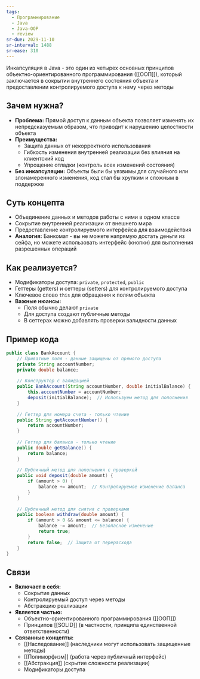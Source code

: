 ```yaml
---
tags:
  - Программирование
  - Java
  - Java-OOP
  - review
sr-due: 2029-11-10
sr-interval: 1488
sr-ease: 310
---
```

Инкапсуляция в Java - это один из четырех основных принципов объектно-ориентированного программирования ([[ООП]]), который заключается в сокрытии внутреннего состояния объекта и предоставлении контролируемого доступа к нему через методы

## Зачем нужна?

- **Проблема:** Прямой доступ к данным объекта позволяет изменять их непредсказуемым образом, что приводит к нарушению целостности объекта
- **Преимущества:**
    - Защита данных от некорректного использования
    - Гибкость изменения внутренней реализации без влияния на клиентский код
    - Упрощение отладки (контроль всех изменений состояния)
- **Без инкапсуляции:** Объекты были бы уязвимы для случайного или злонамеренного изменения, код стал бы хрупким и сложным в поддержке

## Суть концепта

- Объединение данных и методов работы с ними в одном классе
- Сокрытие внутренней реализации от внешнего мира
- Предоставление контролируемого интерфейса для взаимодействия
- **Аналогия:** Банкомат - вы не можете напрямую достать деньги из сейфа, но можете использовать интерфейс (кнопки) для выполнения разрешенных операций

## Как реализуется?

- Модификаторы доступа: `private`, `protected`, `public`
- Геттеры (getters) и сеттеры (setters) для контролируемого доступа
- Ключевое слово `this` для обращения к полям объекта
- **Важные нюансы:**
    - Поля обычно делают `private`
    - Для доступа создают публичные методы
    - В сеттерах можно добавлять проверки валидности данных

## Пример кода

``` java
public class BankAccount {
    // Приватные поля - данные защищены от прямого доступа
    private String accountNumber;
    private double balance;
    
    // Конструктор с валидацией
    public BankAccount(String accountNumber, double initialBalance) {
        this.accountNumber = accountNumber;
        deposit(initialBalance);  // Используем метод для пополнения
    }
    
    // Геттер для номера счета - только чтение
    public String getAccountNumber() {
        return accountNumber;
    }
    
    // Геттер для баланса - только чтение
    public double getBalance() {
        return balance;
    }
    
    // Публичный метод для пополнения с проверкой
    public void deposit(double amount) {
        if (amount > 0) {
            balance += amount;  // Контролируемое изменение баланса
        }
    }
    
    // Публичный метод для снятия с проверками
    public boolean withdraw(double amount) {
        if (amount > 0 && amount <= balance) {
            balance -= amount;  // Безопасное изменение
            return true;
        }
        return false;  // Защита от перерасхода
    }
}
```

## Связи

- **Включает в себя:**
    - Сокрытие данных
    - Контролируемый доступ через методы
    - Абстракцию реализации
- **Является частью:**
    - Объектно-ориентированного программирования ([[ООП]])
    - Принципов [[SOLID]] (в частности, принципа единственной ответственности)
- **Связанные концепты:**
    - [[Наследование]] (наследники могут использовать защищенные методы)
    - [[Полиморфизм]] (работа через публичный интерфейс)
    - [[Абстракция]] (скрытие сложности реализации)
    - Модификаторы доступа